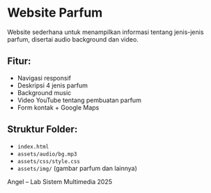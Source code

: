 # Website Parfum

Website sederhana untuk menampilkan informasi tentang jenis-jenis parfum, disertai audio background dan video.

## Fitur:
- Navigasi responsif
- Deskripsi 4 jenis parfum
- Background music 
- Video YouTube tentang pembuatan parfum
- Form kontak + Google Maps

## Struktur Folder:
- `index.html`
- `assets/audio/bg.mp3`
- `assets/css/style.css`
- `assets/img/` (gambar parfum dan lainnya)

Angel – Lab Sistem Multimedia 2025
